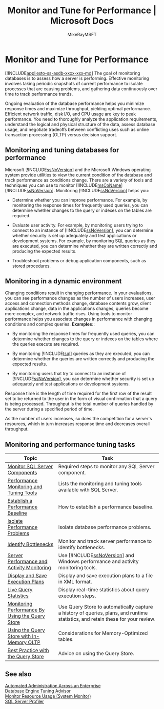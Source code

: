 ﻿---
title: "Monitor and Tune for Performance | Microsoft Docs"
ms.custom: ""
ms.date: "07/18/2016"
ms.prod: "sql"
ms.prod_service: "database-engine, sql-database"
ms.service: ""
ms.component: "performance"
ms.reviewer: ""
ms.suite: "sql"
ms.technology: 
  - "database-engine"
ms.tgt_pltfrm: ""
ms.topic: conceptual
helpviewer_keywords: 
  - "instances of SQL Server, monitoring performance"
  - "monitoring server performance [SQL Server]"
  - "Database Engine [SQL Server], performance"
  - "monitoring performance [SQL Server], about performance"
  - "server performance [SQL Server]"
  - "monitoring performance [SQL Server]"
  - "database performance [SQL Server], about performance"
  - "tuning databases [SQL Server], about performance"
  - "status information [SQL Server], performance monitoring"
  - "database monitoring [SQL Server], about performance"
  - "monitoring [SQL Server], queries performance"
  - "server performance [SQL Server], about performance"
  - "tuning databases [SQL Server]"
  - "database performance [SQL Server]"
  - "monitoring [SQL Server], server performance"
  - "database monitoring [SQL Server]"
  - "monitoring server performance [SQL Server], about monitoring server performance"
ms.assetid: 87f23f03-0f19-4b2e-bfae-efa378f7a0d4
caps.latest.revision: 35
author: "MikeRayMSFT"
ms.author: "mikeray"
manager: "craigg"
monikerRange: "= azuresqldb-current || >= sql-server-2016 || = sqlallproducts-allversions"
---
# Monitor and Tune for Performance
[!INCLUDE[appliesto-ss-asdb-xxxx-xxx-md](../../includes/appliesto-ss-asdb-xxxx-xxx-md.md)]
  The goal of monitoring databases is to assess how a server is performing. Effective monitoring involves taking periodic snapshots of current performance to isolate processes that are causing problems, and gathering data continuously over time to track performance trends.  
  
 Ongoing evaluation of the database performance helps you minimize response times and maximize throughput, yielding optimal performance. Efficient network traffic, disk I/O, and CPU usage are key to peak performance. You need to thoroughly analyze the application requirements, understand the logical and physical structure of the data, assess database usage, and negotiate tradeoffs between conflicting uses such as online transaction processing (OLTP) versus decision support.  
  
## Monitoring and tuning databases for performance  
 Microsoft [!INCLUDE[ssNoVersion](../../includes/ssnoversion-md.md)] and the Microsoft Windows operating system provide utilities to view the current condition of the database and track performance as conditions change. There are a variety of tools and techniques you can use to monitor [!INCLUDE[msCoName](../../includes/msconame-md.md)] [!INCLUDE[ssNoVersion](../../includes/ssnoversion-md.md)]. Monitoring [!INCLUDE[ssNoVersion](../../includes/ssnoversion-md.md)] helps you:  
  
-   Determine whether you can improve performance. For example, by monitoring the response times for frequently used queries, you can determine whether changes to the query or indexes on the tables are required.  
  
-   Evaluate user activity. For example, by monitoring users trying to connect to an instance of [!INCLUDE[ssNoVersion](../../includes/ssnoversion-md.md)], you can determine whether security is set up adequately and test applications or development systems. For example, by monitoring SQL queries as they are executed, you can determine whether they are written correctly and producing the expected results.  
  
-   Troubleshoot problems or debug application components, such as stored procedures.  
  
## Monitoring in a dynamic environment  
Changing conditions result in changing performance. In your evaluations, you can see performance changes as the number of users increases, user access and connection methods change, database contents grow, client applications change, data in the applications changes, queries become more complex, and network traffic rises. Using tools to monitor performance helps you associate changes in performance with changing conditions and complex queries. **Examples:**:  
  
-   By monitoring the response times for frequently used queries, you can determine whether changes to the query or indexes on the tables where the queries execute are required.  
  
-   By monitoring [!INCLUDE[tsql](../../includes/tsql-md.md)] queries as they are executed, you can determine whether the queries are written correctly and producing the expected results.  
  
-   By monitoring users that try to connect to an instance of [!INCLUDE[ssNoVersion](../../includes/ssnoversion-md.md)], you can determine whether security is set up adequately and test applications or development systems.  
  
 Response time is the length of time required for the first row of the result set to be returned to the user in the form of visual confirmation that a query is being processed. Throughput is the total number of queries handled by the server during a specified period of time.  
  
 As the number of users increases, so does the competition for a server's resources, which in turn increases response time and decreases overall throughput.  
  
## Monitoring and performance tuning tasks  
  
|Topic| Task|  
|-----------|----------------------|  
|[Monitor SQL Server Components](../../relational-databases/performance/monitor-sql-server-components.md)|Required steps to monitor any SQL Server component.|  
|[Performance Monitoring and Tuning Tools](../../relational-databases/performance/performance-monitoring-and-tuning-tools.md)|Lists the monitoring and tuning tools available with SQL Server.|  
|[Establish a Performance Baseline](../../relational-databases/performance/establish-a-performance-baseline.md)|How to establish a performance baseline.|  
|[Isolate Performance Problems](../../relational-databases/performance/isolate-performance-problems.md)|Isolate database performance problems.|  
|[Identify Bottlenecks](../../relational-databases/performance/identify-bottlenecks.md)|Monitor and track server performance to identify bottlenecks.|  
|[Server Performance and Activity Monitoring](../../relational-databases/performance/server-performance-and-activity-monitoring.md)|Use [!INCLUDE[ssNoVersion](../../includes/ssnoversion-md.md)] and Windows performance and activity monitoring tools.|  
|[Display and Save Execution Plans](../../relational-databases/performance/display-and-save-execution-plans.md)|Display and save execution plans to a file in XML format.|  
|[Live Query Statistics](../../relational-databases/performance/live-query-statistics.md)|Display real-time statistics about query execution steps.|  
|[Monitoring Performance By Using the Query Store](../../relational-databases/performance/monitoring-performance-by-using-the-query-store.md)|Use Query Store to automatically capture a history of queries, plans, and runtime statistics, and retain these for your review.|  
|[Using the Query Store with In-Memory OLTP](../../relational-databases/performance/using-the-query-store-with-in-memory-oltp.md)|Considerations for Memory-Optimized tables.|  
|[Best Practice with the Query Store](../../relational-databases/performance/best-practice-with-the-query-store.md)|Advice on using the Query Store.|  
  
## See also  
 [Automated Administration Across an Enterprise](http://msdn.microsoft.com/library/44d8365b-42bd-4955-b5b2-74a8a9f4a75f)   
 [Database Engine Tuning Advisor](../../relational-databases/performance/database-engine-tuning-advisor.md)   
 [Monitor Resource Usage &#40;System Monitor&#41;](../../relational-databases/performance-monitor/monitor-resource-usage-system-monitor.md)   
 [SQL Server Profiler](../../tools/sql-server-profiler/sql-server-profiler.md)  
  
  
